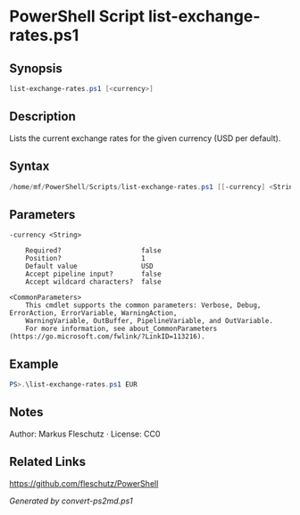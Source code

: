 # PowerShell Script list-exchange-rates.ps1

## Synopsis
```powershell
list-exchange-rates.ps1 [<currency>]
```

## Description
Lists the current exchange rates for the given currency (USD per default).

## Syntax
```powershell
/home/mf/PowerShell/Scripts/list-exchange-rates.ps1 [[-currency] <String>] [<CommonParameters>]
```

## Parameters

```
-currency <String>
    
    Required?                    false
    Position?                    1
    Default value                USD
    Accept pipeline input?       false
    Accept wildcard characters?  false
```

```
<CommonParameters>
    This cmdlet supports the common parameters: Verbose, Debug, ErrorAction, ErrorVariable, WarningAction, 
    WarningVariable, OutBuffer, PipelineVariable, and OutVariable.
    For more information, see about_CommonParameters (https://go.microsoft.com/fwlink/?LinkID=113216).
```

## Example
```powershell
PS>.\list-exchange-rates.ps1 EUR
```


## Notes
Author: Markus Fleschutz · License: CC0

## Related Links
https://github.com/fleschutz/PowerShell

*Generated by convert-ps2md.ps1*
